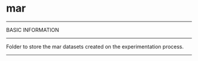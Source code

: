 # mar

*************************************************************
BASIC INFORMATION
*************************************************************
Folder to store the mar datasets created on the experimentation process.

*************************************************************